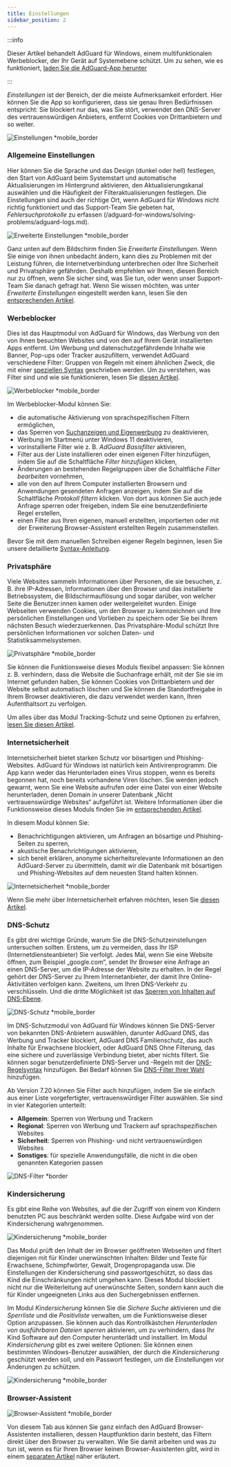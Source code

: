```yaml
---
title: Einstellungen
sidebar_position: 2
---
```


:::info

Dieser Artikel behandelt AdGuard für Windows, einem multifunktionalen Werbeblocker, der Ihr Gerät auf Systemebene schützt. Um zu sehen, wie es funktioniert, [laden Sie die AdGuard-App herunter](https://agrd.io/download-kb-adblock)

:::

_Einstellungen_ ist der Bereich, der die meiste Aufmerksamkeit erfordert. Hier können Sie die App so konfigurieren, dass sie genau Ihren Bedürfnissen entspricht: Sie blockiert nur das, was Sie stört, verwendet den DNS-Server des vertrauenswürdigen Anbieters, entfernt Cookies von Drittanbietern und so weiter.

![Einstellungen \*mobile_border](https://cdn.adtidy.org/content/kb/ad_blocker/windows/overview/settings.png)

### Allgemeine Einstellungen

Hier können Sie die Sprache und das Design (dunkel oder hell) festlegen, den Start von AdGuard beim Systemstart und automatische Aktualisierungen im Hintergrund aktivieren, den Aktualisierungskanal auswählen und die Häufigkeit der Filteraktualisierungen festlegen. Die Einstellungen sind auch der richtige Ort, wenn AdGuard für Windows nicht richtig funktioniert und das Support-Team Sie gebeten hat, _Fehlersuchprotokolle_ zu erfassen (/adguard-for-windows/solving-problems/adguard-logs.md).

![Erweiterte Einstellungen \*mobile_border](https://cdn.adtidy.org/content/kb/ad_blocker/windows/overview/advanced-settings.png)

Ganz unten auf dem Bildschirm finden Sie _Erweiterte Einstellungen_. Wenn Sie einige von ihnen unbedacht ändern, kann dies zu Problemen mit der Leistung führen, die Internetverbindung unterbrechen oder Ihre Sicherheit und Privatsphäre gefährden. Deshalb empfehlen wir Ihnen, diesen Bereich nur zu öffnen, wenn Sie sicher sind, was Sie tun, oder wenn unser Support-Team Sie danach gefragt hat. Wenn Sie wissen möchten, was unter _Erweiterte Einstellungen_ eingestellt werden kann, lesen Sie den [entsprechenden Artikel](/adguard-for-windows/solving-problems/low-level-settings.md).

### Werbeblocker

Dies ist das Hauptmodul von AdGuard für Windows, das Werbung von den von Ihnen besuchten Websites und von den auf Ihrem Gerät installierten Apps entfernt. Um Werbung und datenschutzgefährdende Inhalte wie Banner, Pop-ups oder Tracker auszufiltern, verwendet AdGuard verschiedene Filter: Gruppen von Regeln mit einem ähnlichen Zweck, die mit einer [speziellen Syntax](/general/ad-filtering/create-own-filters) geschrieben werden. Um zu verstehen, was Filter sind und wie sie funktionieren, lesen Sie [diesen Artikel](/general/ad-filtering/how-ad-blocking-works).

![Werbeblocker \*mobile_border](https://cdn.adtidy.org/content/kb/ad_blocker/windows/overview/settings_ad_blocker.png)

Im Werbeblocker-Modul können Sie:

- die automatische Aktivierung von sprachspezifischen Filtern ermöglichen,
- das Sperren von [Suchanzeigen und Eigenwerbung](/general/ad-filtering/search-ads) zu deaktivieren,
- Werbung im Startmenü unter Windows 11 deaktivieren,
- vorinstallierte Filter wie z. B. _AdGuard Basisfilter_ aktivieren,
- Filter aus der Liste installieren oder einen eigenen Filter hinzufügen, indem Sie auf die Schaltfläche _Filter hinzufügen_ klicken,
- Änderungen an bestehenden Regelgruppen über die Schaltfläche _Filter bearbeiten_ vornehmen,
- alle von den auf Ihrem Computer installierten Browsern und Anwendungen gesendeten Anfragen anzeigen, indem Sie auf die Schaltfläche _Protokoll filtern_ klicken. Von dort aus können Sie auch jede Anfrage sperren oder freigeben, indem Sie eine benutzerdefinierte Regel erstellen,
- einen Filter aus Ihren eigenen, manuell erstellten, importierten oder mit der Erweiterung Browser-Assistent erstellten Regeln zusammenstellen.

Bevor Sie mit dem manuellen Schreiben eigener Regeln beginnen, lesen Sie unsere detaillierte [Syntax-Anleitung](/general/ad-filtering/create-own-filters).

### Privatsphäre

Viele Websites sammeln Informationen über Personen, die sie besuchen, z. B. ihre IP-Adressen, Informationen über den Browser und das installierte Betriebssystem, die Bildschirmauflösung und sogar darüber, von welcher Seite die Benutzer:innen kamen oder weitergeleitet wurden. Einige Webseiten verwenden Cookies, um den Browser zu kennzeichnen und Ihre persönlichen Einstellungen und Vorlieben zu speichern oder Sie bei Ihrem nächsten Besuch wiederzuerkennen. Das Privatsphäre-Modul schützt Ihre persönlichen Informationen vor solchen Daten- und Statistiksammelsystemen.

![Privatsphäre \*mobile_border](https://cdn.adtidy.org/content/kb/ad_blocker/windows/overview/stealth-mode.png)

Sie können die Funktionsweise dieses Moduls flexibel anpassen: Sie können z. B. verhindern, dass die Website die Suchanfrage erhält, mit der Sie sie im Internet gefunden haben, Sie können Cookies von Drittanbietern und der Website selbst automatisch löschen und Sie können die Standortfreigabe in Ihrem Browser deaktivieren, die dazu verwendet werden kann, Ihren Aufenthaltsort zu verfolgen.

Um alles über das Modul Tracking-Schutz und seine Optionen zu erfahren, [lesen Sie diesen Artikel](/general/stealth-mode).

### Internetsicherheit

Internetsicherheit bietet starken Schutz vor bösartigen und Phishing-Websites. AdGuard für Windows ist natürlich kein Antivirenprogramm. Die App kann weder das Herunterladen eines Virus stoppen, wenn es bereits begonnen hat, noch bereits vorhandene Viren löschen. Sie werden jedoch gewarnt, wenn Sie eine Website aufrufen oder eine Datei von einer Website herunterladen, deren Domain in unserer Datenbank „Nicht vertrauenswürdige Websites“ aufgeführt ist. Weitere Informationen über die Funktionsweise dieses Moduls finden Sie im [entsprechenden Artikel](/general/browsing-security).

In diesem Modul können Sie:

- Benachrichtigungen aktivieren, um Anfragen an bösartige und Phishing-Seiten zu sperren,
- akustische Benachrichtigungen aktivieren,
- sich bereit erklären, anonyme sicherheitsrelevante Informationen an den AdGuard-Server zu übermitteln, damit wir die Datenbank mit bösartigen und Phishing-Websites auf dem neuesten Stand halten können.

![Internetsicherheit \*mobile_border](https://cdn.adtidy.org/content/kb/ad_blocker/windows/overview/browsing-security.png)

Wenn Sie mehr über Internetsicherheit erfahren möchten, lesen Sie [diesen Artikel](/general/browsing-security).

### DNS-Schutz

Es gibt drei wichtige Gründe, warum Sie die DNS-Schutzeinstellungen untersuchen sollten. Erstens, um zu vermeiden, dass Ihr ISP (Internetdiensteanbieter) Sie verfolgt. Jedes Mal, wenn Sie eine Website öffnen, zum Beispiel „google.com“, sendet Ihr Browser eine Anfrage an einen DNS-Server, um die IP-Adresse der Website zu erhalten. In der Regel gehört der DNS-Server zu Ihrem Internetanbieter, der damit Ihre Online-Aktivitäten verfolgen kann. Zweitens, um Ihren DNS-Verkehr zu verschlüsseln. Und die dritte Möglichkeit ist das [Sperren von Inhalten auf DNS-Ebene](https://adguard-dns.io/kb/general/dns-filtering/).

![DNS-Schutz \*mobile_border](https://cdn.adtidy.org/content/kb/ad_blocker/windows/overview/dns-settings.png)

Im DNS-Schutzmodul von AdGuard für Windows können Sie DNS-Server von bekannten DNS-Anbietern auswählen, darunter AdGuard DNS, das Werbung und Tracker blockiert, AdGuard DNS Familienschutz, das auch Inhalte für Erwachsene blockiert, oder AdGuard DNS Ohne Filterung, das eine sichere und zuverlässige Verbindung bietet, aber nichts filtert. Sie können sogar benutzerdefinierte DNS-Server und -Regeln mit der [DNS-Regelsyntax](https://adguard-dns.io/kb/general/dns-filtering-syntax/) hinzufügen. Bei Bedarf können Sie [DNS-Filter Ihrer Wahl](https://filterlists.com) hinzufügen.

Ab Version 7.20 können Sie Filter auch hinzufügen, indem Sie sie einfach aus einer Liste vorgefertigter, vertrauenswürdiger Filter auswählen. Sie sind in vier Kategorien unterteilt:

- **Allgemein**: Sperren von Werbung und Trackern
- **Regional**: Sperren von Werbung und Trackern auf sprachspezifischen Websites
- **Sicherheit**: Sperren von Phishing- und nicht vertrauenswürdigen Websites
- **Sonstiges**: für spezielle Anwendungsfälle, die nicht in die oben genannten Kategorien passen

![DNS-Filter \*border](https://cdn.adtidy.org/content/release_notes/ad_blocker/windows/v7.20/dns_filters/en.png)

### Kindersicherung

Es gibt eine Reihe von Websites, auf die der Zugriff von einem von Kindern benutzten PC aus beschränkt werden sollte. Diese Aufgabe wird von der Kindersicherung wahrgenommen.

![Kindersicherung \*mobile_border](https://cdn.adtidy.org/content/kb/ad_blocker/windows/overview/parental-control.png)

Das Modul prüft den Inhalt der im Browser geöffneten Webseiten und filtert diejenigen mit für Kinder unerwünschten Inhalten: Bilder und Texte für Erwachsene, Schimpfwörter, Gewalt, Drogenpropaganda usw. Die Einstellungen der Kindersicherung sind passwortgeschützt, so dass das Kind die Einschränkungen nicht umgehen kann. Dieses Modul blockiert nicht nur die Weiterleitung auf unerwünschte Seiten, sondern kann auch die für Kinder ungeeigneten Links aus den Suchergebnissen entfernen.

Im Modul _Kindersicherung_ können Sie die _Sichere Suche_ aktivieren und die _Sperrliste_ und die _Positivliste_ verwalten, um die Funktionsweise dieser Option anzupassen. Sie können auch das Kontrollkästchen _Herunterladen von ausführbaren Dateien sperren_ aktivieren, um zu verhindern, dass Ihr Kind Software auf den Computer herunterlädt und installiert. Im Modul _Kindersicherung_ gibt es zwei weitere Optionen: Sie können einen bestimmten Windows-Benutzer auswählen, der durch die _Kindersicherung_ geschützt werden soll, und ein Passwort festlegen, um die Einstellungen vor Änderungen zu schützen.

![Kindersicherung \*mobile_border](https://cdn.adtidy.org/content/kb/ad_blocker/windows/overview/parental-control.png)

### Browser-Assistent

![Browser-Assistent \*mobile_border](https://cdn.adtidy.org/content/kb/ad_blocker/windows/browser-assistant/browser-assistant.png)

Von diesem Tab aus können Sie ganz einfach den AdGuard Browser-Assistenten installieren, dessen Hauptfunktion darin besteht, das Filtern direkt über den Browser zu verwalten. Wie Sie damit arbeiten und was zu tun ist, wenn es für Ihren Browser keinen Browser-Assistenten gibt, wird in einem [separaten Artikel](/adguard-for-windows/browser-assistant.md) näher erläutert.
